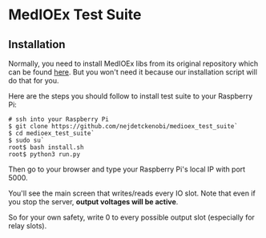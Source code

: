 # MedIOEx Test Suite

## Installation

Normally, you need to install MedIOEx libs from its original repository which can be found [here](https://github.com/pe2a/MedIOEx).
But you won't need it because our installation script will do that for you.

Here are the steps you should follow to install test suite to your Raspberry Pi:

```
# ssh into your Raspberry Pi
$ git clone https://github.com/nejdetckenobi/medioex_test_suite`
$ cd medioex_test_suite`
$ sudo su`
root$ bash install.sh
root$ python3 run.py
```

Then go to your browser and type your Raspberry Pi's local IP with port 5000.

You'll see the main screen that writes/reads every IO slot.
Note that even if you stop the server, **output voltages will be active**.

So for your own safety, write 0 to every possible output slot (especially for relay slots).
